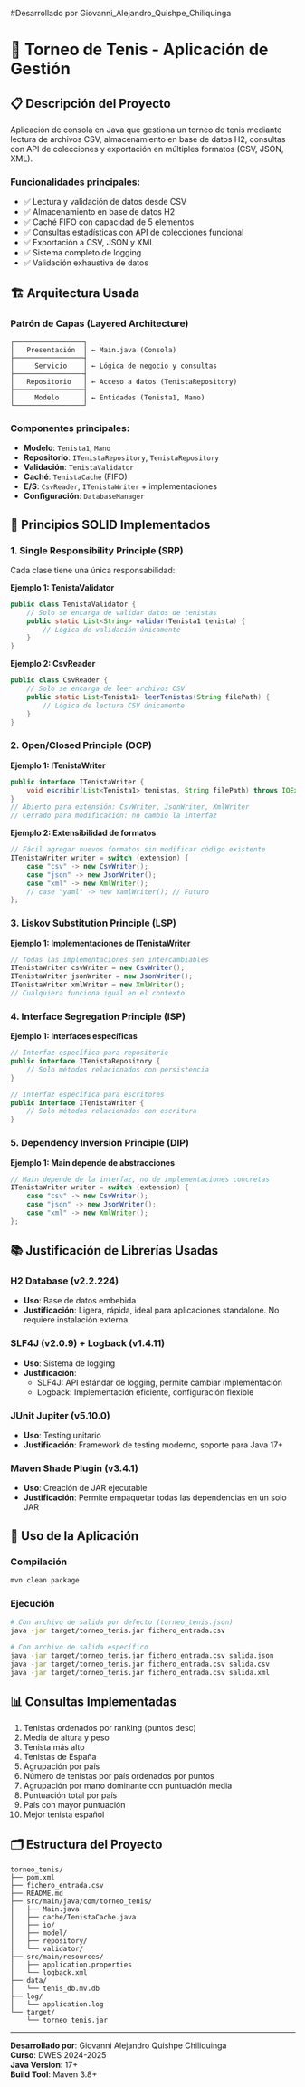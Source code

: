 #Desarrollado por Giovanni_Alejandro_Quishpe_Chiliquinga

# 🎾 Torneo de Tenis - Aplicación de Gestión

## 📋 Descripción del Proyecto

Aplicación de consola en Java que gestiona un torneo de tenis mediante lectura de archivos CSV, almacenamiento en base de datos H2, consultas con API de colecciones y exportación en múltiples formatos (CSV, JSON, XML).

### Funcionalidades principales:
- ✅ Lectura y validación de datos desde CSV
- ✅ Almacenamiento en base de datos H2
- ✅ Caché FIFO con capacidad de 5 elementos
- ✅ Consultas estadísticas con API de colecciones funcional
- ✅ Exportación a CSV, JSON y XML
- ✅ Sistema completo de logging
- ✅ Validación exhaustiva de datos

## 🏗️ Arquitectura Usada

### Patrón de Capas (Layered Architecture)
```
┌─────────────────┐
│   Presentación  │ ← Main.java (Consola)
├─────────────────┤
│     Servicio    │ ← Lógica de negocio y consultas
├─────────────────┤
│   Repositorio   │ ← Acceso a datos (TenistaRepository)
├─────────────────┤
│     Modelo      │ ← Entidades (Tenista1, Mano)
└─────────────────┘
```

### Componentes principales:
- **Modelo**: `Tenista1`, `Mano`
- **Repositorio**: `ITenistaRepository`, `TenistaRepository`
- **Validación**: `TenistaValidator`
- **Caché**: `TenistaCache` (FIFO)
- **E/S**: `CsvReader`, `ITenistaWriter` + implementaciones
- **Configuración**: `DatabaseManager`

## 🔧 Principios SOLID Implementados

### 1. **S**ingle Responsibility Principle (SRP)
Cada clase tiene una única responsabilidad:

**Ejemplo 1: TenistaValidator**
```java
public class TenistaValidator {
    // Solo se encarga de validar datos de tenistas
    public static List<String> validar(Tenista1 tenista) {
        // Lógica de validación únicamente
    }
}
```

**Ejemplo 2: CsvReader**
```java
public class CsvReader {
    // Solo se encarga de leer archivos CSV
    public static List<Tenista1> leerTenistas(String filePath) {
        // Lógica de lectura CSV únicamente
    }
}
```

### 2. **O**pen/Closed Principle (OCP)
**Ejemplo 1: ITenistaWriter**
```java
public interface ITenistaWriter {
    void escribir(List<Tenista1> tenistas, String filePath) throws IOException;
}
// Abierto para extensión: CsvWriter, JsonWriter, XmlWriter
// Cerrado para modificación: no cambio la interfaz
```

**Ejemplo 2: Extensibilidad de formatos**
```java
// Fácil agregar nuevos formatos sin modificar código existente
ITenistaWriter writer = switch (extension) {
    case "csv" -> new CsvWriter();
    case "json" -> new JsonWriter();
    case "xml" -> new XmlWriter();
    // case "yaml" -> new YamlWriter(); // Futuro
};
```

### 3. **L**iskov Substitution Principle (LSP)
**Ejemplo 1: Implementaciones de ITenistaWriter**
```java
// Todas las implementaciones son intercambiables
ITenistaWriter csvWriter = new CsvWriter();
ITenistaWriter jsonWriter = new JsonWriter();
ITenistaWriter xmlWriter = new XmlWriter();
// Cualquiera funciona igual en el contexto
```

### 4. **I**nterface Segregation Principle (ISP)
**Ejemplo 1: Interfaces específicas**
```java
// Interfaz específica para repositorio
public interface ITenistaRepository {
    // Solo métodos relacionados con persistencia
}

// Interfaz específica para escritores
public interface ITenistaWriter {
    // Solo métodos relacionados con escritura
}
```

### 5. **D**ependency Inversion Principle (DIP)
**Ejemplo 1: Main depende de abstracciones**
```java
// Main depende de la interfaz, no de implementaciones concretas
ITenistaWriter writer = switch (extension) {
    case "csv" -> new CsvWriter();
    case "json" -> new JsonWriter();
    case "xml" -> new XmlWriter();
};
```

## 📚 Justificación de Librerías Usadas

### **H2 Database (v2.2.224)**
- **Uso**: Base de datos embebida
- **Justificación**: Ligera, rápida, ideal para aplicaciones standalone. No requiere instalación externa.

### **SLF4J (v2.0.9) + Logback (v1.4.11)**
- **Uso**: Sistema de logging
- **Justificación**: 
  - SLF4J: API estándar de logging, permite cambiar implementación
  - Logback: Implementación eficiente, configuración flexible

### **JUnit Jupiter (v5.10.0)**
- **Uso**: Testing unitario
- **Justificación**: Framework de testing moderno, soporte para Java 17+

### **Maven Shade Plugin (v3.4.1)**
- **Uso**: Creación de JAR ejecutable
- **Justificación**: Permite empaquetar todas las dependencias en un solo JAR

## 🚀 Uso de la Aplicación

### Compilación
```bash
mvn clean package
```

### Ejecución
```bash
# Con archivo de salida por defecto (torneo_tenis.json)
java -jar target/torneo_tenis.jar fichero_entrada.csv

# Con archivo de salida específico
java -jar target/torneo_tenis.jar fichero_entrada.csv salida.json
java -jar target/torneo_tenis.jar fichero_entrada.csv salida.csv  
java -jar target/torneo_tenis.jar fichero_entrada.csv salida.xml
```

## 📊 Consultas Implementadas

1. Tenistas ordenados por ranking (puntos desc)
2. Media de altura y peso
3. Tenista más alto
4. Tenistas de España
5. Agrupación por país
6. Número de tenistas por país ordenados por puntos
7. Agrupación por mano dominante con puntuación media
8. Puntuación total por país
9. País con mayor puntuación
10. Mejor tenista español

## 🗂️ Estructura del Proyecto

```
torneo_tenis/
├── pom.xml
├── fichero_entrada.csv
├── README.md
├── src/main/java/com/torneo_tenis/
│   ├── Main.java
│   ├── cache/TenistaCache.java
│   ├── io/
│   ├── model/
│   ├── repository/
│   └── validator/
├── src/main/resources/
│   ├── application.properties
│   └── logback.xml
├── data/
│   └── tenis_db.mv.db
├── log/
│   └── application.log
└── target/
    └── torneo_tenis.jar
```

---
**Desarrollado por**: Giovanni Alejandro Quishpe Chiliquinga  
**Curso**: DWES 2024-2025  
**Java Version**: 17+  
**Build Tool**: Maven 3.8+

